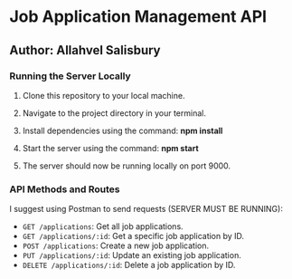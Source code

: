 # Job Application Management API

## Author: Allahvel Salisbury

### Running the Server Locally

1. Clone this repository to your local machine.

2. Navigate to the project directory in your terminal.

3. Install dependencies using the command: <strong>npm install</strong>

4. Start the server using the command: <strong>npm start</strong>

5. The server should now be running locally on port 9000.

### API Methods and Routes
I suggest using Postman to send requests
(SERVER MUST BE RUNNING):

- `GET /applications`: Get all job applications.
- `GET /applications/:id`: Get a specific job application by ID.
- `POST /applications`: Create a new job application.
- `PUT /applications/:id`: Update an existing job application.
- `DELETE /applications/:id`: Delete a job application by ID.

